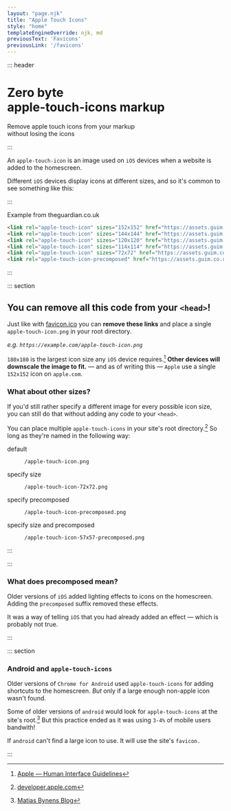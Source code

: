 ```yaml
---
layout: "page.njk"
title: "Apple Touch Icons"
style: "home"
templateEngineOverride: njk, md
previousText: 'Favicons'
previousLink: '/favicons'
---
```


::: header

<h1><span class="highlight">Zero byte<br>apple-touch-icons markup</span></h1>

<p><span class="highlight">Remove apple touch icons from your markup<br>without losing the icons</span></p>

:::

An `apple-touch-icon` is an image used on `iOS` devices when a website is added to the homescreen. 

Different `iOS` devices display icons at different sizes, and so it's common to see something like this:


:::

<figcaption>Example from theguardian.co.uk</figcaption>

``` html
<link rel="apple-touch-icon" sizes="152x152" href="https://assets.guim.co.uk/images/favicons/fee5e2d638d1c35f6d501fa397e53329/152x152.png"/>
<link rel="apple-touch-icon" sizes="144x144" href="https://assets.guim.co.uk/images/favicons/1fe70b29879674433702d5266abcb0d4/144x144.png"/>
<link rel="apple-touch-icon" sizes="120x120" href="https://assets.guim.co.uk/images/favicons/c58143bd2a5b5426b6256cd90ba6eb47/120x120.png"/>
<link rel="apple-touch-icon" sizes="114x114" href="https://assets.guim.co.uk/images/favicons/68cbd5cf267598abd6a026f229ef6b45/114x114.png"/>
<link rel="apple-touch-icon" sizes="72x72" href="https://assets.guim.co.uk/images/favicons/873381bf11d58e20f551905d51575117/72x72.png"/>
<link rel="apple-touch-icon-precomposed" href="https://assets.guim.co.uk/images/favicons/6a2aa0ea5b4b6183e92d0eac49e2f58b/57x57.png"/>
```

:::

::: section

## You can remove all this code from your `<head>`!

Just like with [favicon.ico](/favicons) you can **remove these links** and place a single `apple-touch-icon.png` in your root directory.

*e.g. `https://example.com/apple-touch-icon.png`*

`180x180` is the largest icon size any `iOS` device requires.[^1] **Other devices will downscale the image to fit.** — and as of writing this — `Apple` use a single `152x152` icon on `apple.com`.

### What about other sizes?

If you'd still rather specify a different image for every possible icon size, you can still do that without adding any code to your `<head>`.

You can place multiple `apple-touch-icons` in your site's root directory.[^2] So long as they're named in the following way:

<dl>
<dt><p>default</p>                                          <dd><p><code>/apple-touch-icon.png</code></p>
<dt><p>specify size</p>                                <dd><p><code>/apple-touch-icon-72x72.png</code></p>
<dt><p>specify precomposed</p>                        <dd><p><code>/apple-touch-icon-precomposed.png</code></p>
<dt><p>specify size and precomposed</p>                   <dd><p><code>/apple-touch-icon-57x57-precomposed.png</code></p>
</dl>

:::

::: 

<figcaption>

### What does precomposed mean?

</figcaption>

<aside>

Older versions of `iOS` added lighting effects to icons on the homescreen. Adding the `precomposed` suffix removed these effects.

It was a way of telling `iOS` that you had already added an effect — which is probably not true.

</aside>

:::

::: section

### Android and `apple-touch-icons`

Older versions of `Chrome for Android` used `apple-touch-icons` for adding shortcuts to the homescreen. 
*But* only if a large enough non-apple icon wasn't found.

Some of older versions of `android` would look for `apple-touch-icons` at the site's root.[^3] But this practice ended as it was using `3-4%` of mobile users bandwith!

If `android` can't find a large icon to use. It will use the site's `favicon.`

:::

[^1]:[Apple — Human Interface Guidelines](https://developer.apple.com/design/human-interface-guidelines/ios/icons-and-images/app-icon/#app-icon-sizes)
[^2]:[developer.apple.com](https://developer.apple.com/library/archive/documentation/AppleApplications/Reference/SafariWebContent/ConfiguringWebApplications/ConfiguringWebApplications.html)
[^3]:[Matias Bynens Blog](https://mathiasbynens.be/notes/touch-icons)
